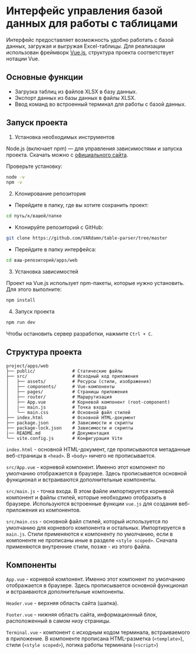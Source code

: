 # Интерфейс управления базой данных для работы с таблицами

Интерфейс предоставляет возможность удобно работать с базой данных, загружая и выгружая Excel-таблицы. Для реализации использован фреймворк [Vue.js](https://vuejs.org/), структура проекта соответствует нотации Vue.

## Основные функции

- Загрузка таблиц из файлов XLSX в базу данных.
- Экспорт данных из базы данных в файлы XLSX.
- Ввод команд во встроенный терминал для работы с базой данных.

## Запуск проекта

1. Установка необходимых инструментов

Node.js (включает npm) — для управления зависимостями и запуска проекта. Скачать можно с [официального сайта](https://nodejs.org/en).

Проверьте установку:

```bash
node -v
npm -v
```

2. Клонирование репозитория

- Перейдите в папку, где вы хотите сохранить проект:

```bash
cd путь/к/вашей/папке
```
- Клонируйте репозиторий с GitHub:

```bash
git clone https://github.com/VARdamn/table-parser/tree/master
```

- Перейдите в папку интерфейса:

```bash
cd ваш-репозиторий/apps/web
```
3. Установка зависимостей

Проект на Vue.js использует npm-пакеты, которые нужно установить. Для этого выполните:

```bash
npm install
```

4. Запуск проекта

```bash
npm run dev
```

Чтобы остановить сервер разработки, нажмите `Ctrl + C`.

## Структура проекта

```
project/apps/web
├── public/              # Статические файлы
├── src/                 # Исходный код приложения
│   ├── assets/          # Ресурсы (стили, изображения)
│   ├── components/      # Vue-компоненты
│   ├── pages/           # Страницы приложения
│   ├── router/          # Маршрутизация
│   ├── App.vue          # Корневой компонент (root-component)
│   |── main.js          # Точка входа
│   └── main.css         # Основной файл стилей
├── index.html           # Основной HTML-документ
├── package.json         # Зависимости и скрипты
├── package-lock.json    # Зависимости и скрипты
|── README.md            # Документация
└── vite.config.js       # Конфигурация Vite
```


`index.html` - основной HTML-документ, где прописываются метаданные веб-страницы в `<head>`. В `<body>` ничего не прописывается.

`src/App.vue` - корневой компонент. Именно этот компонент по умолчанию отображается в браузере. Здесь прописывается основной функционал и встраиваются дополнительные компоненты.

`src/main.js` - точка входа. В этом файле импортируется корневой компонент и файлы стилей, которые необходимо отобразить в браузере. Используются встроенные функции `vue.js` для создания веб-приложения из компонентов.  

`src/main.css` - основной файл стилей, который используется по умолчанию для корневого компонента и остальных. Импортируется в `main.js`. Стили применяются к компоненту по умолчанию, если в компоненте не прописаны иные в разделе `<style scoped>`. Сначала применяются внутренние стили, позже - из этого файла.

## Компоненты

`App.vue` - корневой компонент. Именно этот компонент по умолчанию отображается в браузере. Здесь прописывается основной функционал и встраиваются дополнительные компоненты.

`Header.vue` - верхняя область сайта (шапка).

`Footer.vue` - нижняя область сайта, информационный блок, расположенный в самом низу страницы.

`Terminal.vue` - компонент с исходным кодом терминала, встраиваемого в приложение. В компоненте прописана HTML-разметка (`<template>`), стили (`<style scoped>`), логика работы терминала (`<script>`)